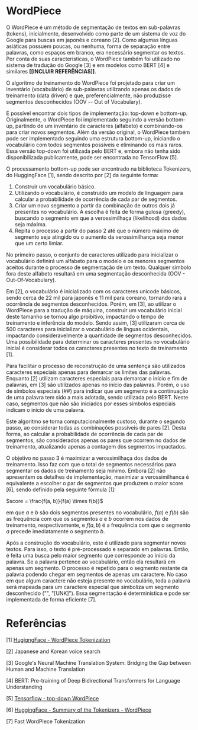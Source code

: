# WordPiece

O WordPiece é um método de segmentação de textos em sub-palavras (tokens), inicialmente, desenvolvido como parte de um sistema de voz do Google para buscas em japonês e coreano [2]. Como algumas línguas asiáticas possuem poucas, ou nenhuma, forma de separação entre palavras, como espaços em branco, era necessário segmentar os textos. Por conta de suas características, o WordPiece também foi utilizado no sistema de tradução do Google [3] e em modelos como BERT [4] e similares __[[INCLUIR REFERÊNCIAS]]__.

O algoritmo de treinamento do WordPiece foi projetado para criar um inventário (vocabulário) de sub-palavras utilizando apenas os dados de treinamento (data driven) e que, preferencialmente, não produzisse segmentos desconhecidos (OOV -- Out of Vocabulary).

É possível encontrar dois tipos de implementação: top-down e bottom-up. Originalmente, o WordPiece foi implementado seguindo a versão bottom-up, partindo de um inventário de caracteres (alfabeto) e combinando-os para criar novos segmentos. Além da versão original, o WordPiece também pode ser implementado seguindo uma estrutura bottom-up, iniciando o vocabulário com todos segmentos possíveis e eliminando os mais raros. Essa versão top-down foi utilizada pelo BERT e, embora não tenha sido disponibilizada publicamente, pode ser encontrada no TensorFlow [5].

O processamento bottom-up pode ser encontrado na biblioteca Tokenizers, do HuggingFace [1], sendo descrito por [2] da seguinte forma:

1. Construir um vocabulário básico.
2. Utilizando o vocabulário, é construido um modelo de linguagem para calcular a probabilidade de ocorrência de cada par de segmentos.
3. Criar um novo segmento a partir da combinação de outros dois já presentes no vocabulário. A escolha é feita de forma gulosa (greedy), buscando o segmento em que a verossimilhaça (likelihood) dos dados seja máxima.
4. Repita o processo a partir do passo 2 até que o número máximo de segmento seja atingido ou o aumento da verossimilhança seja menor que um certo limiar.

No primeiro passo, o conjunto de caracteres utilizado para inicializar o vocabulário definirá um alfabeto para o modelo e os menores segmentos aceitos durante o processo de segmentação de um texto. Qualquer símbolo fora deste alfabeto resultará em uma segmentação desconhecida (OOV - Out-Of-Vocabulary).

Em [2], o vocabulário é inicializado com os caracteres unicode básicos, sendo cerca de 22 mil para japonês e 11 mil para coreano, tornando rara a ocorrência de segmentos desconhecidos. Porém, em [3], ao utilizar o WordPiece para a tradução de máquina, construir um vocabulário inicial deste tamanho se tornou algo proibitivo, impactando o tempo de treinamento e inferência do modelo. Sendo assim, [3] utilizaram cerca de 500 caracteres para inicializar o vocabulário de línguas ocidentais, impactando consideravelmente a quantidade de segmentos desconhecidos. Uma possibilidade para determinar os caracteres presentes no vocabulário inicial é considerar todos os caracteres presentes no texto de treinamento [1].

Para facilitar o processo de reconstrução de uma sentença são utilizados caracteres especiais apenas para demarcar os limites das palavras. Enquanto [2] utilizam caracteres especiais para demarcar o início e fim de palavras, em [3] são utilizados apenas no início das palavras. Porém, o uso de símbolos especiais (##) para indicar que um segmento é a continuação de uma palavra tem sido a mais adotada, sendo utilizada pelo BERT. Neste caso, segmentos que não são iniciados por esses símbolos especiais indicam o início de uma palavra.

Este algoritmo se torna computacionalmente custoso, durante o segundo passo, ao considerar todas as combinações possíveis de pares [2]. Desta forma, ao calcular a probabilidade de ocorrência de cada par de segmentos, são considerados apenas os pares que ocorrem no dados de treinamento, atualizando apenas a contagem dos segmentos impactados. 

O objetivo no passo 3 é maximizar a verossimilhaça dos dados de treinamento. Isso faz com que o total de segmentos necessários para segmentar os dados de treinamento seja mínimo. Embora [2] não apresentem os detalhes de implementação, maximizar a verossimilhanca é equivalente a escolher o par de segmentos que produzem o maior score [6], sendo definido pela seguinte fórmula [1]:

$score = \frac{f(a, b)}{f(a) \times f(b)}$

em que $a$ e $b$ são dois segmentos presentes no vocabulário, $f(a)$ e $f(b)$ são as frequência com que os segmentos $a$ e $b$ ocorrem nos dados de treinamento, respectivamente, e  $f(a, b)$ é a frequência com que o segmento $a$ precede imediatamente o segmento $b$.

Após a construção do vocabulário, este é utilizado para segmentar novos textos. Para isso, o texto é pré-processado e separado em palavras. Então, é feita uma busca pelo maior segmento que corresponde ao início da palavra. Se a palavra pertence ao vocabulário, então ela resultará em apenas um segmento. O processo é repetido para o segmento restante da palavra podendo chegar em segmentos de apenas um caractere. No caso em que algum caractere não esteja presente no vocabulário, toda a palavra será mapeada para um caractere especial que simboliza um segmento desconhecido ("<unk>", "[UNK]"). Essa segmentação é determinística e pode ser implementada de forma eficiente [7].


# Referências

[1] [HugigngFace - WordPiece Tokenization](https://huggingface.co/course/chapter6/6)

[2] Japanese and Korean voice search

[3] Google's Neural Machine Translation System: Bridging the Gap between Human and Machine Translation

[4] BERT: Pre-training of Deep Bidirectional Transformers for Language Understanding

[5] [Tensorflow - top-down WordPiece](https://www.tensorflow.org/text/guide/subwords_tokenizer?hl=en#optional_the_algorithm)

[6] [HuggingFace - Summary of the Tokenizers - WordPiece](https://huggingface.co/docs/transformers/tokenizer_summary#wordpiece)

[7] Fast WordPiece Tokenization